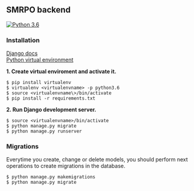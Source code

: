 ## SMRPO backend
[![Python 3.6](https://img.shields.io/badge/python-3.6-blue.svg)](https://www.python.org/downloads/release/python-360/)


### Installation
[Django docs](https://docs.djangoproject.com/en/3.0/ "Django docs")\
[Python virtual environment](https://docs.python-guide.org/dev/virtualenvs/)

**1. Create virtual enviroment and activate it.**

```
$ pip install virtualenv
$ virtualenv <virtualenvname> -p python3.6
$ source <virtualenvname\>/bin/activate
$ pip install -r requirements.txt
```

**2. Run Django development server.**

```
$ source <virtualenvname>/bin/activate
$ python manage.py migrate
$ python manage.py runserver
```
### Migrations
Everytime you create, change or delete models, you should perform next operations to create migrations in the database. 

```
$ python manage.py makemigrations
$ python manage.py migrate
```
